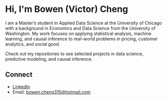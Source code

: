 # Hi, I'm Bowen (Victor) Cheng

I am a Master’s student in Applied Data Science at the University of Chicago with a background in Economics and Data Science from the University of Washington. My work focuses on applying statistical analysis, machine learning, and causal inference to real-world problems in pricing, customer analytics, and social good.

Check out my repositories to see selected projects in data science, predictive modeling, and causal inference.

## Connect
- [LinkedIn](https://www.linkedin.com/in/bowen-cheng-175393244)
- Email: bowen.cheng315@hotmail.com
